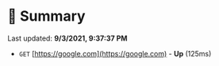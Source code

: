 # 📖 Summary
Last updated: **9/3/2021, 9:37:37 PM**

- `GET` [https://google.com](https://google.com) - **Up** (125ms)
